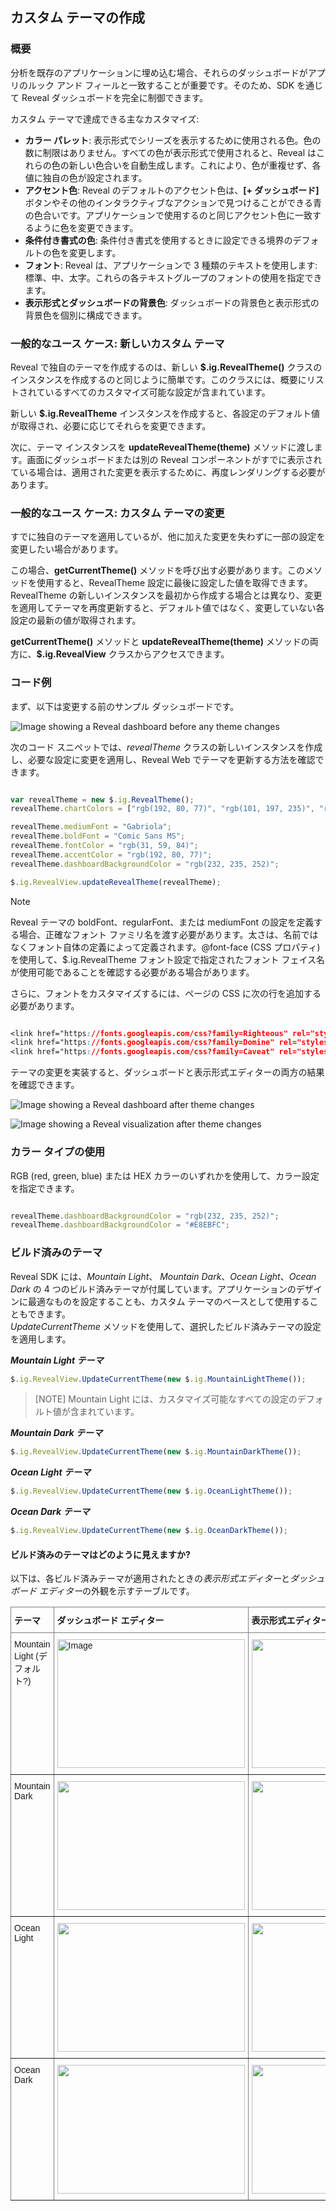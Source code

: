 ## カスタム テーマの作成

### 概要

分析を既存のアプリケーションに埋め込む場合、それらのダッシュボードがアプリのルック アンド フィールと一致することが重要です。そのため、SDK を通じて Reveal ダッシュボードを完全に制御できます。

カスタム テーマで達成できる主なカスタマイズ:

- **カラー パレット**: 表示形式でシリーズを表示するために使用される色。色の数に制限はありません。すべての色が表示形式で使用されると、Reveal はこれらの色の新しい色合いを自動生成します。これにより、色が重複せず、各値に独自の色が設定されます。
- **アクセント色**: Reveal のデフォルトのアクセント色は、**[+ ダッシュボード]** ボタンやその他のインタラクティブなアクションで見つけることができる青の色合いです。アプリケーションで使用するのと同じアクセント色に一致するように色を変更できます。
- **条件付き書式の色**: 条件付き書式を使用するときに設定できる境界のデフォルトの色を変更します。
- **フォント**: Reveal は、アプリケーションで 3 種類のテキストを使用します: 標準、中、太字。これらの各テキストグループのフォントの使用を指定できます。
- **表示形式とダッシュボードの背景色**: ダッシュボードの背景色と表示形式の背景色を個別に構成できます。

### 一般的なユース ケース: 新しいカスタム テーマ
Reveal で独自のテーマを作成するのは、新しい __$.ig.RevealTheme()__ クラスのインスタンスを作成するのと同じように簡単です。このクラスには、概要にリストされているすべてのカスタマイズ可能な設定が含まれています。

新しい __$.ig.RevealTheme__ インスタンスを作成すると、各設定のデフォルト値が取得され、必要に応じてそれらを変更できます。

次に、テーマ インスタンスを __updateRevealTheme(theme)__ メソッドに渡します。画面にダッシュボードまたは別の Reveal コンポーネントがすでに表示されている場合は、適用された変更を表示するために、再度レンダリングする必要があります。

### 一般的なユース ケース: カスタム テーマの変更

すでに独自のテーマを適用しているが、他に加えた変更を失わずに一部の設定を変更したい場合があります。

この場合、__getCurrentTheme()__ メソッドを呼び出す必要があります。このメソッドを使用すると、RevealTheme 設定に最後に設定した値を取得できます。RevealTheme の新しいインスタンスを最初から作成する場合とは異なり、変更を適用してテーマを再度更新すると、デフォルト値ではなく、変更していない各設定の最新の値が取得されます。

__getCurrentTheme()__ メソッドと __updateRevealTheme(theme)__ メソッドの両方に、__$.ig.RevealView__ クラスからアクセスできます。

### コード例

まず、以下は変更する前のサンプル ダッシュボードです。

![Image showing a Reveal dashboard before any theme changes](images/custom-theme-sample-before.png)

次のコード スニペットでは、_revealTheme_ クラスの新しいインスタンスを作成し、必要な設定に変更を適用し、Reveal Web でテーマを更新する方法を確認できます。

``` js

var revealTheme = new $.ig.RevealTheme();
revealTheme.chartColors = ["rgb(192, 80, 77)", "rgb(101, 197, 235)", "rgb(232, 77, 137)"];

revealTheme.mediumFont = "Gabriola";
revealTheme.boldFont = "Comic Sans MS";
revealTheme.fontColor = "rgb(31, 59, 84)";
revealTheme.accentColor = "rgb(192, 80, 77)";
revealTheme.dashboardBackgroundColor = "rgb(232, 235, 252)";

$.ig.RevealView.updateRevealTheme(revealTheme);

```

> [!NOTE]
> Reveal テーマの boldFont、regularFont、または mediumFont の設定を定義する場合、正確なフォント ファミリ名を渡す必要があります。太さは、名前ではなくフォント自体の定義によって定義されます。@font-face (CSS プロパティ) を使用して、$.ig.RevealTheme フォント設定で指定されたフォント フェイス名が使用可能であることを確認する必要がある場合があります。

さらに、フォントをカスタマイズするには、ページの CSS に次の行を追加する必要があります。

``` CSS

<link href="https://fonts.googleapis.com/css?family=Righteous" rel="stylesheet">
<link href="https://fonts.googleapis.com/css?family=Domine" rel="stylesheet">
<link href="https://fonts.googleapis.com/css?family=Caveat" rel="stylesheet">

```

テーマの変更を実装すると、ダッシュボードと表示形式エディターの両方の結果を確認できます。

![Image showing a Reveal dashboard after theme changes](images/custom-theme-sample-after-dashboard.png)

![Image showing a Reveal visualization after theme changes](images/custom-theme-sample-after-visualization.png)

### カラー タイプの使用

RGB (red, green, blue) または HEX カラーのいずれかを使用して、カラー設定を指定できます。

``` js

revealTheme.dashboardBackgroundColor = "rgb(232, 235, 252)";
revealTheme.dashboardBackgroundColor = "#E8EBFC";

```

### ビルド済みのテーマ 
Reveal SDK には、*Mountain Light*、 *Mountain Dark*、*Ocean Light*、*Ocean Dark* の 4 つのビルド済みテーマが付属しています。アプリケーションのデザインに最適なものを設定することも、カスタム テーマのベースとして使用することもできます。    
*UpdateCurrentTheme* メソッドを使用して、選択したビルド済みテーマの設定を適用します。 

***Mountain Light テーマ***
``` js
$.ig.RevealView.UpdateCurrentTheme(new $.ig.MountainLightTheme());
```

> [NOTE]
> Mountain Light には、カスタマイズ可能なすべての設定のデフォルト値が含まれています。 

***Mountain Dark テーマ***
``` js
$.ig.RevealView.UpdateCurrentTheme(new $.ig.MountainDarkTheme());
```

***Ocean Light テーマ***
``` js
$.ig.RevealView.UpdateCurrentTheme(new $.ig.OceanLightTheme());
```

***Ocean Dark テーマ***
``` js
$.ig.RevealView.UpdateCurrentTheme(new $.ig.OceanDarkTheme());
```

#### ビルド済みのテーマはどのように見えますか? 

以下は、各ビルド済みテーマが適用されたときの*表示形式エディター*と*ダッシュボード エディター*の外観を示すテーブルです。

<style type="text/css">
.tg  {border-collapse:collapse;border-spacing:0;}
.tg td{border-color:black;border-style:solid;border-width:1px;font-family:Arial, sans-serif;font-size:14px;
  overflow:hidden;padding:10px 5px;word-break:normal;}
.tg th{border-color:black;border-style:solid;border-width:1px;font-family:Arial, sans-serif;font-size:14px;
  font-weight:normal;overflow:hidden;padding:10px 5px;word-break:normal;}
.tg .tg-fymr{border-color:inherit;font-weight:bold;text-align:left;vertical-align:top}
.tg .tg-0pky{border-color:inherit;text-align:left;vertical-align:top}
</style>
<table class="tg">
<thead>
  <tr>
    <th class="tg-fymr">テーマ</th>
    <th class="tg-0pky"><span style="font-weight:bold">ダッシュボード エディター</span></th>
    <th class="tg-0pky"><span style="font-weight:bold">表示形式エディター</span></th>
  </tr>
</thead>
<tbody>
  <tr>
    <td class="tg-0pky">Mountain Light (デフォルト?)</td>
    <td class="tg-0pky"><img src="images/mountain-light-theme-dashboard-pre-built.png" alt="Image" width="300" height="206"></td>
    <td class="tg-0pky"><img src="images/mountain-light-theme-visualization-pre-built.png" width="300" height="206"></td>
  </tr>
  <tr>
    <td class="tg-0pky">Mountain Dark </td>
    <td class="tg-0pky"><img src="images/mountain-dark-theme-dashboard-pre-built.png" width="300" height="206"></td>
    <td class="tg-0pky"><img src="images/mountain-dark-theme-visualization-pre-built.png" width="300" height="206"></td>
  </tr>
  <tr>
    <td class="tg-0pky">Ocean Light</td>
    <td class="tg-0pky"><img src="images/ocean-light-theme-dashboard-pre-built.png" width="300" height="206"></td>
    <td class="tg-0pky"><img src="images/ocean-light-theme-visualization-pre-built.png" width="300" height="206"></td>
  </tr>
  <tr>
    <td class="tg-0pky">Ocean Dark</td>
    <td class="tg-0pky"><img src="images/ocean-dark-theme-dashboard-pre-built.png" width="300" height="206"></td>
    <td class="tg-0pky"><img src="images/ocean-dark-theme-visualization-pre-built.png" width="300" height="206"></td>
  </tr>
</tbody>
</table>


